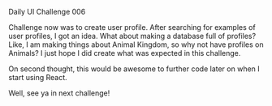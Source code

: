 Daily UI Challenge 006 

Challenge now was to create user profile. After searching for examples of user profiles, I got an idea.
What about making a database full of profiles? Like, I am making things about Animal Kingdom, so why not have
profiles on Animals? I just hope I did create what was expected in this challenge. 

On second thought, this would be awesome to further code later on when I start using React. 

Well, see ya in next challenge!
